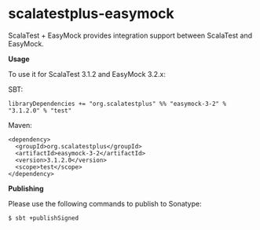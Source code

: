 # scalatestplus-easymock
 ScalaTest + EasyMock provides integration support between ScalaTest and EasyMock.

 **Usage**

To use it for ScalaTest 3.1.2 and EasyMock 3.2.x: 

SBT: 

```
libraryDependencies += "org.scalatestplus" %% "easymock-3-2" % "3.1.2.0" % "test"
```

Maven: 

```
<dependency>
  <groupId>org.scalatestplus</groupId>
  <artifactId>easymock-3-2</artifactId>
  <version>3.1.2.0</version>
  <scope>test</scope>
</dependency>
```

**Publishing**

Please use the following commands to publish to Sonatype: 

```
$ sbt +publishSigned
```
